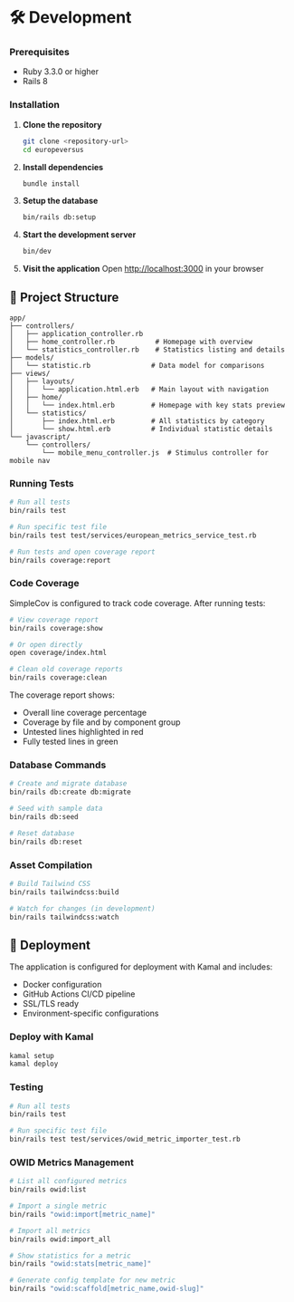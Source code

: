 # 🛠️ Development

### Prerequisites

- Ruby 3.3.0 or higher
- Rails 8

### Installation

1. **Clone the repository**
   ```bash
   git clone <repository-url>
   cd europeversus
   ```

2. **Install dependencies**
   ```bash
   bundle install
   ```

3. **Setup the database**
   ```bash
   bin/rails db:setup
   ```

4. **Start the development server**
   ```bash
   bin/dev
   ```

5. **Visit the application**
   Open [http://localhost:3000](http://localhost:3000) in your browser

## 📁 Project Structure

```
app/
├── controllers/
│   ├── application_controller.rb
│   ├── home_controller.rb          # Homepage with overview
│   └── statistics_controller.rb    # Statistics listing and details
├── models/
│   └── statistic.rb               # Data model for comparisons
├── views/
│   ├── layouts/
│   │   └── application.html.erb   # Main layout with navigation
│   ├── home/
│   │   └── index.html.erb         # Homepage with key stats preview
│   └── statistics/
│       ├── index.html.erb         # All statistics by category
│       └── show.html.erb          # Individual statistic details
└── javascript/
    └── controllers/
        └── mobile_menu_controller.js  # Stimulus controller for mobile nav
```

### Running Tests
```bash
# Run all tests
bin/rails test

# Run specific test file
bin/rails test test/services/european_metrics_service_test.rb

# Run tests and open coverage report
bin/rails coverage:report
```

### Code Coverage

SimpleCov is configured to track code coverage. After running tests:

```bash
# View coverage report
bin/rails coverage:show

# Or open directly
open coverage/index.html

# Clean old coverage reports
bin/rails coverage:clean
```

The coverage report shows:
- Overall line coverage percentage
- Coverage by file and by component group
- Untested lines highlighted in red
- Fully tested lines in green

### Database Commands
```bash
# Create and migrate database
bin/rails db:create db:migrate

# Seed with sample data
bin/rails db:seed

# Reset database
bin/rails db:reset
```

### Asset Compilation
```bash
# Build Tailwind CSS
bin/rails tailwindcss:build

# Watch for changes (in development)
bin/rails tailwindcss:watch
```

## 🚢 Deployment

The application is configured for deployment with Kamal and includes:

- Docker configuration
- GitHub Actions CI/CD pipeline
- SSL/TLS ready
- Environment-specific configurations

### Deploy with Kamal
```bash
kamal setup
kamal deploy
```



### Testing
```bash
# Run all tests
bin/rails test

# Run specific test file
bin/rails test test/services/owid_metric_importer_test.rb
```

### OWID Metrics Management
```bash
# List all configured metrics
bin/rails owid:list

# Import a single metric
bin/rails "owid:import[metric_name]"

# Import all metrics
bin/rails owid:import_all

# Show statistics for a metric
bin/rails "owid:stats[metric_name]"

# Generate config template for new metric
bin/rails "owid:scaffold[metric_name,owid-slug]"
```